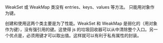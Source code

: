 WeakSet 或 WeakMap 类没有 entries、keys、values 等方法。
只能用对象作为键。

创建和使用这两个类主要是为了性能。WeakSet 和 WeakMap 是弱化的（用对象作为键），没有强引用的键。这使得 js 的垃圾回收器可以从中清除整个入口。另一个优点是，必须用键才可以取出值。这样就可以有利于私有属性的封装。
